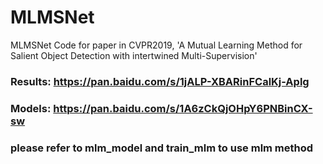 # MLMSNet
MLMSNet Code for paper in CVPR2019, 'A Mutual Learning Method for Salient Object Detection with intertwined Multi-Supervision' 

### Results: https://pan.baidu.com/s/1jALP-XBARinFCalKj-Aplg 
### Models:  https://pan.baidu.com/s/1A6zCkQjOHpY6PNBinCX-sw

### please  refer to mlm_model and train_mlm to use mlm method
### 
